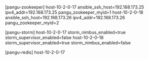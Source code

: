 [pangu-zookeeper]
host-10-2-0-17 ansible_ssh_host=192.168.173.25 ipv4_addr=192.168.173.25 pangu_zookeeper_myid=1
host-10-2-0-18 ansible_ssh_host=192.168.173.26 ipv4_addr=192.168.173.26 pangu_zookeeper_myid=2

[pangu-storm]
host-10-2-0-17 storm_nimbus_enabled=true storm_supervisor_enabled=false
host-10-2-0-18 storm_supervisor_enabled=true storm_nimbus_enabled=false

[pangu-redis]
host-10-2-0-17
